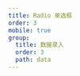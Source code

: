 ```yaml
---
title: Radio 单选框
order: 3
mobile: true
group:
  title: 数据录入
  order: 3
  path: data
---
```


<code src="../demo/Radio.tsx"></code>
<API src="../src/Radio.tsx"></API>
